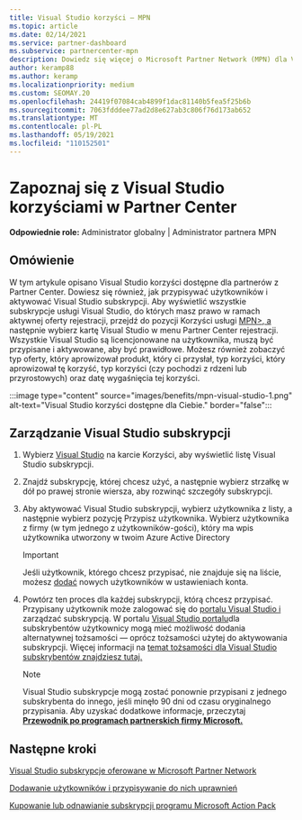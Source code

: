 ```yaml
---
title: Visual Studio korzyści — MPN
ms.topic: article
ms.date: 02/14/2021
ms.service: partner-dashboard
ms.subservice: partnercenter-mpn
description: Dowiedz się więcej o Microsoft Partner Network (MPN) dla Visual Studio subskrypcji
author: keramp88
ms.author: keramp
ms.localizationpriority: medium
ms.custom: SEOMAY.20
ms.openlocfilehash: 24419f07084cab4899f1dac81140b5fea5f25b6b
ms.sourcegitcommit: 7063fdddee77ad2d8e627ab3c806f76d173ab652
ms.translationtype: MT
ms.contentlocale: pl-PL
ms.lasthandoff: 05/19/2021
ms.locfileid: "110152501"
---
```

# <a name="explore-the-visual-studio-benefits-area-in-partner-center"></a>Zapoznaj się z Visual Studio korzyściami w Partner Center

**Odpowiednie role:** Administrator globalny | Administrator partnera MPN

## <a name="overview"></a>Omówienie

W tym artykule opisano Visual Studio korzyści dostępne dla partnerów z Partner Center. Dowiesz się również, jak przypisywać użytkowników i aktywować Visual Studio subskrypcji. Aby wyświetlić wszystkie subskrypcje usługi Visual Studio, do których masz prawo w ramach aktywnej oferty rejestracji, przejdź do pozycji Korzyści usługi  [MPN>, a](https://partner.microsoft.com/dashboard/mpn/membership/benefits/visualstudio) następnie wybierz kartę Visual Studio w menu Partner Center rejestracji. Wszystkie Visual Studio są licencjonowane na użytkownika, muszą być przypisane i aktywowane, aby być prawidłowe. Możesz również zobaczyć typ oferty, który aprowizował produkt, który ci przysłał, typ korzyści, który aprowizował tę korzyść, typ korzyści (czy pochodzi z rdzeni lub przyrostowych) oraz datę wygaśnięcia tej korzyści.

:::image type="content" source="images/benefits/mpn-visual-studio-1.png" alt-text="Visual Studio korzyści dostępne dla Ciebie." border="false":::

## <a name="manage-visual-studio-subscriptions"></a>Zarządzanie Visual Studio subskrypcji

1. Wybierz [Visual Studio](https://partner.microsoft.com/dashboard/mpn/membership/benefits/visualstudio) na karcie Korzyści, aby wyświetlić listę Visual Studio subskrypcji.

2. Znajdź subskrypcję, której chcesz użyć, a następnie wybierz strzałkę w dół po prawej stronie wiersza, aby rozwinąć szczegóły subskrypcji.

3. Aby aktywować Visual Studio subskrypcji, wybierz użytkownika z listy, a następnie wybierz pozycję Przypisz użytkownika. Wybierz użytkownika z firmy (w tym jednego z użytkowników-gości), który ma wpis użytkownika utworzony w twoim Azure Active Directory

   > [!IMPORTANT]
   > Jeśli użytkownik, którego chcesz przypisać, nie znajduje się na liście, możesz [dodać](create-user-accounts-and-set-permissions.md) nowych użytkowników w ustawieniach konta.

4. Powtórz ten proces dla każdej subskrypcji, którą chcesz przypisać. Przypisany użytkownik może zalogować się do [portalu Visual Studio i](https://my.visualstudio.com/) zarządzać subskrypcją. W portalu [Visual Studio portalu](https://my.visualstudio.com/?wt.mc_id=o%7Emsft%7Edocs)dla subskrybentów użytkownicy mogą mieć możliwość dodania alternatywnej tożsamości — oprócz tożsamości użytej do aktywowania subskrypcji. Więcej informacji na [temat tożsamości dla Visual Studio subskrybentów znajdziesz tutaj.](/visualstudio/subscriptions/vs-alternate-identity)

   > [!Note]
   > Visual Studio subskrypcje mogą zostać ponownie przypisani z jednego subskrybenta do innego, jeśli minęło 90 dni od czasu oryginalnego przypisania. Aby uzyskać dodatkowe informacje, przeczytaj **[Przewodnik po programach partnerskich firmy Microsoft.](https://aka.ms/partner-benefits-use-guide)**

## <a name="next-steps"></a>Następne kroki

[Visual Studio subskrypcje oferowane w Microsoft Partner Network](/visualstudio/subscriptions/program-mpn)

[Dodawanie użytkowników i przypisywanie do nich uprawnień](create-user-accounts-and-set-permissions.md)

[Kupowanie lub odnawianie subskrypcji programu Microsoft Action Pack](mpn-get-action-pack.md)
